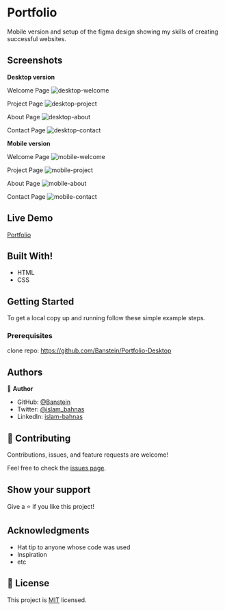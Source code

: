 # Portfolio
Mobile version and setup of the figma design showing my skills of creating successful websites.

## Screenshots

 **Desktop version**
 
 Welcome Page
 ![desktop-welcome](https://user-images.githubusercontent.com/35707975/144716015-d514f0eb-81b2-4a98-a16a-a548f3884137.png)

 Project Page
 ![desktop-project](https://user-images.githubusercontent.com/35707975/144716024-626dd820-c7b7-4f76-bd40-78b2a952a5ad.png)

 About Page
 ![desktop-about](https://user-images.githubusercontent.com/35707975/144716031-e9d25964-b0f5-4bc6-bccd-a7b81b0f5eb9.png)

 Contact Page
![desktop-contact](https://user-images.githubusercontent.com/35707975/144716041-02388053-ce4d-4bd2-99c8-7761aaf2f3e9.png)

**Mobile version**

Welcome Page
![mobile-welcome](https://user-images.githubusercontent.com/35707975/144716094-4cc4874e-1cc0-4f5c-b1bb-8c92fdbb8e54.png)

Project Page
![mobile-project](https://user-images.githubusercontent.com/35707975/144716099-59920efe-13d7-4f8c-b969-46d477acc0d4.png)

About Page
![mobile-about](https://user-images.githubusercontent.com/35707975/144716100-ef619fa4-db7a-455e-bce2-0d17ac675684.png)

Contact Page
![mobile-contact](https://user-images.githubusercontent.com/35707975/144716107-89971388-4de1-4da3-8d29-032dcdeda524.png)


## Live Demo

[Portfolio](https://banstein.github.io/Portfolio-Desktop/)

## Built With!

- HTML
- CSS

## Getting Started

To get a local copy up and running follow these simple example steps.

### Prerequisites

clone repo: https://github.com/Banstein/Portfolio-Desktop

## Authors

👤 **Author**

- GitHub: [@Banstein](https://github.com/Banstein)
- Twitter: [@islam_bahnas](https://twitter.com/islam_bahnas)
- LinkedIn: [islam-bahnas](www.linkedin.com/in/islam-bahnas)


## 🤝 Contributing

Contributions, issues, and feature requests are welcome!

Feel free to check the [issues page](../../issues/).

## Show your support

Give a ⭐️ if you like this project!

## Acknowledgments

- Hat tip to anyone whose code was used
- Inspiration
- etc

## 📝 License

This project is [MIT](./LICENSE) licensed.
